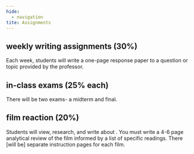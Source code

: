 ```yaml
---
hide:
  - navigation
tite: Assignments
---
```


## weekly writing assignments (30%)

Each week, students will write a one-page response paper to a question or topic provided by the professor.

## in-class exams (25% each)

There will be two exams- a midterm and final. 

## film reaction (20%)

Students will view, research, and write about . You must write a 4-6 page analytical review of the film informed by a list of specific readings. There [will be] separate instruction pages for each film.